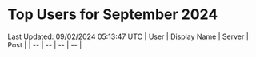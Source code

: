 # Top Users for September 2024
Last Updated: 09/02/2024 05:13:47 UTC
| User | Display Name | Server | Post |
| -- | -- | -- | -- |
